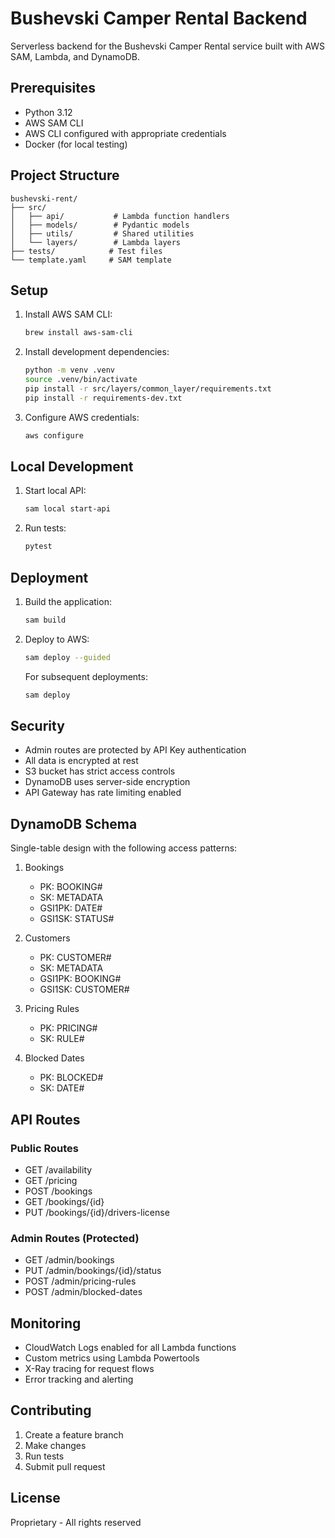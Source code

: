 # Bushevski Camper Rental Backend

Serverless backend for the Bushevski Camper Rental service built with AWS SAM, Lambda, and DynamoDB.

## Prerequisites

- Python 3.12
- AWS SAM CLI
- AWS CLI configured with appropriate credentials
- Docker (for local testing)

## Project Structure

```
bushevski-rent/
├── src/
│   ├── api/           # Lambda function handlers
│   ├── models/        # Pydantic models
│   ├── utils/         # Shared utilities
│   └── layers/        # Lambda layers
├── tests/            # Test files
└── template.yaml     # SAM template
```

## Setup

1. Install AWS SAM CLI:

   ```bash
   brew install aws-sam-cli
   ```

2. Install development dependencies:

   ```bash
   python -m venv .venv
   source .venv/bin/activate
   pip install -r src/layers/common_layer/requirements.txt
   pip install -r requirements-dev.txt
   ```

3. Configure AWS credentials:
   ```bash
   aws configure
   ```

## Local Development

1. Start local API:

   ```bash
   sam local start-api
   ```

2. Run tests:
   ```bash
   pytest
   ```

## Deployment

1. Build the application:

   ```bash
   sam build
   ```

2. Deploy to AWS:

   ```bash
   sam deploy --guided
   ```

   For subsequent deployments:

   ```bash
   sam deploy
   ```

## Security

- Admin routes are protected by API Key authentication
- All data is encrypted at rest
- S3 bucket has strict access controls
- DynamoDB uses server-side encryption
- API Gateway has rate limiting enabled

## DynamoDB Schema

Single-table design with the following access patterns:

1. Bookings

   - PK: BOOKING#<id>
   - SK: METADATA
   - GSI1PK: DATE#<yyyy-mm>
   - GSI1SK: STATUS#<status>

2. Customers

   - PK: CUSTOMER#<email>
   - SK: METADATA
   - GSI1PK: BOOKING#<id>
   - GSI1SK: CUSTOMER#<email>

3. Pricing Rules

   - PK: PRICING#<yyyy-mm>
   - SK: RULE#<id>

4. Blocked Dates
   - PK: BLOCKED#<yyyy-mm>
   - SK: DATE#<yyyy-mm-dd>

## API Routes

### Public Routes

- GET /availability
- GET /pricing
- POST /bookings
- GET /bookings/{id}
- PUT /bookings/{id}/drivers-license

### Admin Routes (Protected)

- GET /admin/bookings
- PUT /admin/bookings/{id}/status
- POST /admin/pricing-rules
- POST /admin/blocked-dates

## Monitoring

- CloudWatch Logs enabled for all Lambda functions
- Custom metrics using Lambda Powertools
- X-Ray tracing for request flows
- Error tracking and alerting

## Contributing

1. Create a feature branch
2. Make changes
3. Run tests
4. Submit pull request

## License

Proprietary - All rights reserved
